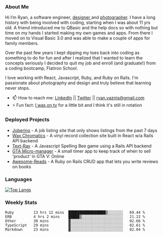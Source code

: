### About Me
Hi I’m Ryan, a software engineer, [designer ](https://www.denvermullets.com/video) and [photographer](https://www.denvermullets.com/). I have a long history with being involved with coding, starting when I was about 11 yrs old. A friend introduced me to QBasic and the help docs so with nothing but time on my hands I started making my own games and apps. From there I moved on to Visual Basic 3.0 and was able to make a couple of apps for family members.

Over the past few years I kept dipping my toes back into coding as something to do for fun and after I realized that I wanted to learn the concepts seriously I decided to quit my job and enroll (and graduate!) from a coding bootcamp, Flatiron School.

I love working with React, Javascript, Ruby, and Ruby on Rails. I'm passionate about photography and design and truly believe that learning never stops.

- 📫 How to reach me: [LinkedIn](https://www.linkedin.com/in/ryanvaznis) || [Twitter](https://twitter.com/ryanvaznis) || ryan.vaznis@gmail.com
- ⚡ Fun fact: [I was on tv](https://vimeo.com/381425882) for a little bit and I think it's still in rotation

<!-- ### Currently Working On
- [Joberino](https://github.com/denvermullets/joberino-portal-api) - A local job scraper that pulls from job sites within the last 24hrs so you can stay on top of unique job postings day to day. Hide jobs you don't want and hides all Senior level jobs. Feel free to fork / clone and make PR's! -->


### Deployed Projects

- [Joberino](https://joberino.dev) - A job listing site that only shows listings from the past 7 days
- [Wax Chromatics](https://waxchromatics.com) - A vinyl record collection site built in React w/a Rails API backend
- [Text-Ray](https://text-ray.xyz) - A Javascript Spelling Bee game using a Rails API backend
- [GTA Micro-manager](https://gtao-tracker.xyz) - A small timer app to keep track of when to sell 'product' in GTA V: Online
- [Awesome-Reads](https://awesome-reads.com) - A Ruby on Rails CRUD app that lets you write reviews on books

### Languages

[![Top Langs](https://github-readme-stats.vercel.app/api/top-langs/?username=denvermullets&layout=compact&langs_count=10)](https://github.com/denvermullets)

### Weekly Stats
<!--START_SECTION:waka-->
```text
Ruby         13 hrs 12 mins  █████████████████▒░░░░░░░   69.44 % 
ERB          4 hrs 2 mins    █████▒░░░░░░░░░░░░░░░░░░░   21.22 % 
Other        30 mins         ▓░░░░░░░░░░░░░░░░░░░░░░░░   02.66 % 
TypeScript   29 mins         ▓░░░░░░░░░░░░░░░░░░░░░░░░   02.61 % 
Markdown     23 mins         ▓░░░░░░░░░░░░░░░░░░░░░░░░   02.04 % 
```
<!--END_SECTION:waka-->


